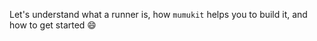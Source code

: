 Let's understand what a runner is, how `mumukit` helps you to build it, and how to get started :smile: 

